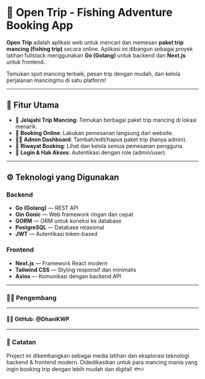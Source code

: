 # 🎣 Open Trip - Fishing Adventure Booking App

**Open Trip** adalah aplikasi web untuk mencari dan memesan **paket trip mancing (fishing trip)** secara online. Aplikasi ini dibangun sebagai proyek latihan fullstack menggunakan **Go (Golang)** untuk backend dan **Next.js** untuk frontend.

Temukan spot mancing terbaik, pesan trip dengan mudah, dan kelola perjalanan mancingmu di satu platform!

---

## 🚀 Fitur Utama

- 🎯 **Jelajahi Trip Mancing**: Temukan berbagai paket trip mancing di lokasi menarik.
- 📝 **Booking Online**: Lakukan pemesanan langsung dari website.
- 🧑‍✈️ **Admin Dashboard**: Tambah/edit/hapus paket trip (hanya admin).
- 📆 **Riwayat Booking**: Lihat dan kelola semua pemesanan pengguna.
- 🔐 **Login & Hak Akses**: Autentikasi dengan role (admin/user).

---

## ⚙️ Teknologi yang Digunakan

### Backend
- **Go (Golang)** — REST API
- **Gin Gonic** — Web framework ringan dan cepat
- **GORM** — ORM untuk koneksi ke database
- **PostgreSQL** — Database relasional
- **JWT** — Autentikasi token-based

### Frontend
- **Next.js** — Framework React modern
- **Tailwind CSS** — Styling responsif dan minimalis
- **Axios** — Komunikasi dengan backend API

---

### 🧑‍💻 Pengembang

---

#### 👨‍💻 GitHub: @DhaniKWP

---

### 🎣 Catatan

Project ini dikembangkan sebagai media latihan dan eksplorasi teknologi backend & frontend modern. Didedikasikan untuk para mancing mania yang ingin booking trip dengan lebih mudah dan digital! 🐟🔥
